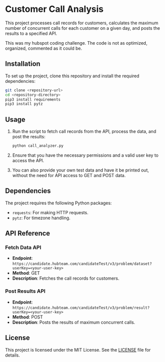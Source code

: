 # Customer Call Analysis

This project processes call records for customers, calculates the maximum number of concurrent calls for each customer on a given day, and posts the results to a specified API.

This was my hubspot coding challenge. The code is not as optimized, organized, commented as it could be.


## Installation

To set up the project, clone this repository and install the required dependencies:

```bash
git clone <repository-url>
cd <repository-directory>
pip3 install requirements
pip3 install pytz
```

## Usage

1. Run the script to fetch call records from the API, process the data, and post the results:
   
   ```bash
   python call_analyzer.py
   ```

2. Ensure that you have the necessary permissions and a valid user key to access the API.
3. You can also provide your own test data and have it be printed out, without the need for API access to GET and POST data.

## Dependencies

The project requires the following Python packages:

- `requests`: For making HTTP requests.
- `pytz`: For timezone handling.

## API Reference

### Fetch Data API

- **Endpoint**: `https://candidate.hubteam.com/candidateTest/v3/problem/dataset?userKey=<your-user-key>`
- **Method**: GET
- **Description**: Fetches the call records for customers.

### Post Results API

- **Endpoint**: `https://candidate.hubteam.com/candidateTest/v3/problem/result?userKey=<your-user-key>`
- **Method**: POST
- **Description**: Posts the results of maximum concurrent calls.

## License

This project is licensed under the MIT License. See the [LICENSE](LICENSE) file for details.
